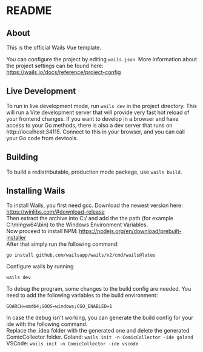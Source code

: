 # README

## About

This is the official Wails Vue template.

You can configure the project by editing `wails.json`. More information about the project settings can be found
here: https://wails.io/docs/reference/project-config

## Live Development

To run in live development mode, run `wails dev` in the project directory. This will run a Vite development
server that will provide very fast hot reload of your frontend changes. If you want to develop in a browser
and have access to your Go methods, there is also a dev server that runs on http://localhost:34115. Connect
to this in your browser, and you can call your Go code from devtools.

## Building

To build a redistributable, production mode package, use `wails build`.

## Installing Wails

To install Wails, you first need gcc. Download the newest version here: https://winlibs.com/#download-release  
Then extract the archive into C:/ and add the the path (for example C:\mingw64\bin) to the Windows Environment Variables.  
Now proceed to install NPM: https://nodejs.org/en/download/prebuilt-installer  
After that simply run the following command:
```
go install github.com/wailsapp/wails/v2/cmd/wails@lates
```

Configure wails by running  
```
wails dev
```

To debug the program, some changes to the build config are needed. You need to add the following variables to the build environment:  
```
GOARCH=amd64;GOOS=windows;CGO_ENABLED=1
```

In case the debug isn't working, you can generate the build config for your ide with the following command.  
Replace the .idea folder with the generated one and delete the generated ComicCollector folder. 
Goland: ``wails init -n ComicCollector -ide goland``  
VSCode: ``wails init -n ComicCollector -ide vscode``